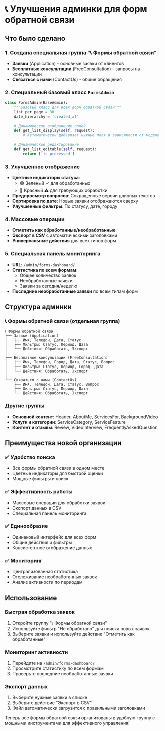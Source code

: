 # 📞 Улучшения админки для форм обратной связи

## Что было сделано

### 1. Создана специальная группа "📞 Формы обратной связи"
- **Заявки** (Application) - основные заявки от клиентов
- **Бесплатные консультации** (FreeConsultation) - запросы на консультации
- **Связаться с нами** (ContactUs) - общие обращения

### 2. Специальный базовый класс `FormsAdmin`
```python
class FormsAdmin(BaseAdmin):
    """Базовый класс для всех форм обратной связи"""
    list_per_page = 30
    date_hierarchy = 'created_at'
    
    # Динамическое отображение полей
    def get_list_display(self, request):
        # Автоматически добавляет нужные поля в зависимости от модели
    
    # Динамическое редактирование
    def get_list_editable(self, request):
        return ['is_processed']
```

### 3. Улучшенное отображение
- **Цветные индикаторы статуса**: 
  - 🟢 Зеленый ✓ для обработанных
  - 🔴 Красный ⚠ для требующих обработки
- **Предпросмотр вопросов**: Сокращенные версии длинных текстов
- **Сортировка по дате**: Новые заявки отображаются сверху
- **Улучшенные фильтры**: По статусу, дате, городу

### 4. Массовые операции
- **Отметить как обработанные/необработанные**
- **Экспорт в CSV** с автоматическими заголовками
- **Универсальные действия** для всех типов форм

### 5. Специальная панель мониторинга
- **URL**: `/admin/forms-dashboard/`
- **Статистика по всем формам**:
  - Общее количество заявок
  - Необработанные заявки
  - Заявки за сегодня/неделю
- **Последние необработанные заявки** по всем типам форм

## Структура админки

### 📞 Формы обратной связи (отдельная группа)
```
📞 Формы обратной связи
├── Заявки (Application)
│   ├── Имя, Телефон, Дата, Статус
│   ├── Фильтры: Статус, Период, Дата
│   └── Действия: Обработать, Экспорт
│
├── Бесплатные консультации (FreeConsultation)
│   ├── Имя, Телефон, Город, Дата, Статус, Вопрос
│   ├── Фильтры: Статус, Период, Город, Дата
│   └── Действия: Обработать, Экспорт
│
└── Связаться с нами (ContactUs)
    ├── Имя, Телефон, Дата, Статус, Вопрос
    ├── Фильтры: Статус, Период, Дата
    └── Действия: Обработать, Экспорт
```

### Другие группы
- **Основной контент**: Header, AboutMe, ServicesFor, BackgroundVideo
- **Услуги и категории**: ServiceCategory, ServiceFeature
- **Контент и отзывы**: Review, VideoInterview, FrequentlyAskedQuestion

## Преимущества новой организации

### ✅ **Удобство поиска**
- Все формы обратной связи в одном месте
- Цветные индикаторы для быстрой оценки
- Мощные фильтры и поиск

### ✅ **Эффективность работы**
- Массовые операции для обработки заявок
- Экспорт данных в CSV
- Специальная панель мониторинга

### ✅ **Единообразие**
- Одинаковый интерфейс для всех форм
- Общие действия и фильтры
- Консистентное отображение данных

### ✅ **Мониторинг**
- Централизованная статистика
- Отслеживание необработанных заявок
- Анализ активности по периодам

## Использование

### Быстрая обработка заявок
1. Откройте группу "📞 Формы обратной связи"
2. Используйте фильтр "Не обработано" для поиска новых заявок
3. Выберите заявки и используйте действие "Отметить как обработанные"

### Мониторинг активности
1. Перейдите на `/admin/forms-dashboard/`
2. Просмотрите статистику по всем формам
3. Проверьте последние необработанные заявки

### Экспорт данных
1. Выберите нужные заявки в списке
2. Выберите действие "Экспорт в CSV"
3. Файл автоматически загрузится с правильными заголовками

Теперь все формы обратной связи организованы в удобную группу с мощными инструментами для эффективного управления!
